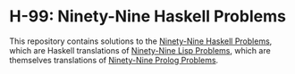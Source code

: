 # H-99: Ninety-Nine Haskell Problems

This repository contains solutions to the [Ninety-Nine Haskell Problems](https://wiki.haskell.org/H-99:_Ninety-Nine_Haskell_Problems), which are Haskell translations of [Ninety-Nine Lisp Problems](https://www.ic.unicamp.br/~meidanis/courses/mc336/problemas-lisp/L-99_Ninety-Nine_Lisp_Problems.html), which are themselves translations of [Ninety-Nine Prolog Problems](https://web.archive.org/web/20170324220754/https://sites.google.com/site/prologsite/prolog-problems).